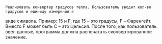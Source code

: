                                                                                                   Реализовать конвертер градусов тепла. Пользователь вводит кол-во градусов и единицу измерения в
виде символа. Пример: 15 и F, где 15 – это градусы, F – Фаренгейт. Вместо F может быть C – это Цельсия.
После того, как пользователь ввел данные, программа должна распечатать сконвертированное значение.